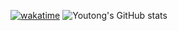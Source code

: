 [![wakatime](https://wakatime.com/badge/user/2ee47a7f-bae6-44a5-a6f5-6b86411d13f5.svg)](https://wakatime.com/@2ee47a7f-bae6-44a5-a6f5-6b86411d13f5)
![Youtong's GitHub stats](https://github-readme-stats.vercel.app/api?username=Youtong0826&show_icons=true&theme=radical)
